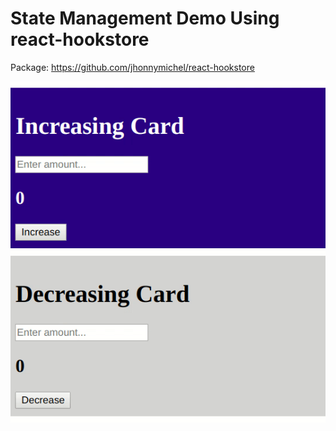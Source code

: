# State Management Demo Using react-hookstore

Package: https://github.com/jhonnymichel/react-hookstore

![](./record.gif)
